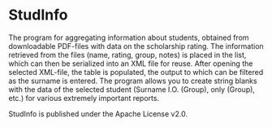 # StudInfo
The program for aggregating information about students, obtained from downloadable PDF-files with data on the scholarship rating.
The information retrieved from the files (name, rating, group, notes) is placed in the list, which can then be serialized into an XML file for reuse.
After opening the selected XML-file, the table is populated, the output to which can be filtered as the surname is entered.
The program allows you to create string blanks with the data of the selected student (Surname I.O. (Group), only (Group), etc.) for various extremely important reports.

StudInfo is published under the Apache License v2.0.

